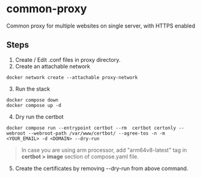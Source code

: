 # common-proxy
Common proxy for multiple websites on single server, with HTTPS enabled

## Steps

1. Create / Edit .conf files in proxy directory.
2. Create an attachable network
```
docker network create --attachable proxy-network
```
3. Run the stack
```
docker compose down
docker compose up -d
```
4. Dry run the certbot
```
docker compose run --entrypoint certbot --rm  certbot certonly --webroot --webroot-path /var/www/certbot/ --agree-tos -n -m <YOUR_EMAIL> -d <DOMAIN> --dry-run
```
> In case you are using arm processor, add "arm64v8-latest" tag in <b>certbot > image</b> section of compose.yaml file.
5. Create the certificates by removing --dry-run from above command.
